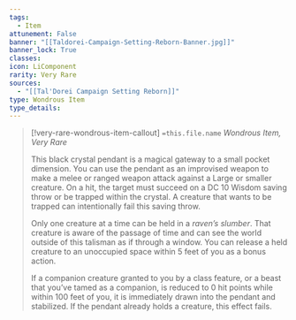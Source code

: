 ```yaml
---
tags:
  - Item
attunement: False
banner: "[[Taldorei-Campaign-Setting-Reborn-Banner.jpg]]"
banner_lock: True
classes:
icon: LiComponent
rarity: Very Rare
sources:
  - "[[Tal'Dorei Campaign Setting Reborn]]"
type: Wondrous Item
type_details: 
---
```

>[!very-rare-wondrous-item-callout] `=this.file.name`
>*Wondrous Item, Very Rare*
>
>This black crystal pendant is a magical gateway to a small pocket dimension. You can use the pendant as an improvised weapon to make a melee or ranged weapon attack against a Large or smaller creature. On a hit, the target must succeed on a DC 10 Wisdom saving throw or be trapped within the crystal. A creature that wants to be trapped can intentionally fail this saving throw.
>
>Only one creature at a time can be held in a *raven’s slumber*. That creature is aware of the passage of time and can see the world outside of this talisman as if through a window. You can release a held creature to an unoccupied space within 5 feet of you as a bonus action.
>
>If a companion creature granted to you by a class feature, or a beast that you’ve tamed as a companion, is reduced to 0 hit points while within 100 feet of you, it is immediately drawn into the pendant and stabilized. If the pendant already holds a creature, this effect fails.
>
>
